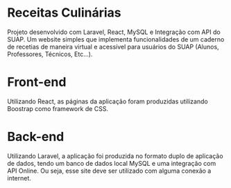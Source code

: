 # Receitas Culinárias

Projeto desenvolvido com Laravel, React, MySQL e Integração com API do SUAP. Um website simples que implementa funcionalidades de um caderno de recetias de maneira virtual e acessível para usuários do SUAP (Alunos, Professores, Técnicos, Etc...).

# Front-end

Utilizando React, as páginas da aplicação foram produzidas utilizando Boostrap como framework de CSS.

# Back-end

Utilizando Laravel, a aplicação foi produzida no formato duplo de aplicação de dados, tendo um banco de dados local MySQL e uma integração com API Online. Ou seja, esse site deve ser utilizado com alguma conexão a internet.
